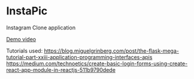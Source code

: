 # InstaPic
Instagram Clone application

[Demo video](https://www.youtube.com/embed/vPYZCVAWNsI)

Tutorials used:
https://blog.miguelgrinberg.com/post/the-flask-mega-tutorial-part-xxiii-application-programming-interfaces-apis
https://medium.com/technoetics/create-basic-login-forms-using-create-react-app-module-in-reactjs-511b9790dede
